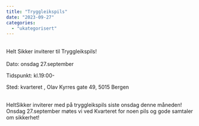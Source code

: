 ```yaml
---
title: "Tryggleikspils"
date: "2023-09-27"
categories: 
  - "ukategorisert"
---
```



<br />
Helt Sikker inviterer til Tryggleikspils!
<br />
<br />
Dato: onsdag 27.september

Tidspunkt: kl.19:00-

Sted: kvarteret , Olav Kyrres gate 49, 5015 Bergen

<br /> 
 HeltSikker inviterer med på tryggleikspils siste onsdag denne måneden! Onsdag 27.september møtes vi ved Kvarteret for noen pils og gode samtaler om sikkerhet!
